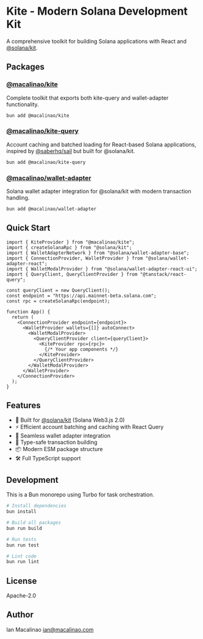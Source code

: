 # Kite - Modern Solana Development Kit

A comprehensive toolkit for building Solana applications with React and [@solana/kit](https://github.com/solana-developers/solana-web3.js-v2).

## Packages

### [@macalinao/kite](./packages/kite)
Complete toolkit that exports both kite-query and wallet-adapter functionality.

```bash
bun add @macalinao/kite
```

### [@macalinao/kite-query](./packages/kite-query)
Account caching and batched loading for React-based Solana applications, inspired by [@saberhq/sail](https://github.com/saber-hq/sail) but built for @solana/kit.

```bash
bun add @macalinao/kite-query
```

### [@macalinao/wallet-adapter](./packages/wallet-adapter)
Solana wallet adapter integration for @solana/kit with modern transaction handling.

```bash
bun add @macalinao/wallet-adapter
```

## Quick Start

```tsx
import { KiteProvider } from "@macalinao/kite";
import { createSolanaRpc } from "@solana/kit";
import { WalletAdapterNetwork } from "@solana/wallet-adapter-base";
import { ConnectionProvider, WalletProvider } from "@solana/wallet-adapter-react";
import { WalletModalProvider } from "@solana/wallet-adapter-react-ui";
import { QueryClient, QueryClientProvider } from "@tanstack/react-query";

const queryClient = new QueryClient();
const endpoint = "https://api.mainnet-beta.solana.com";
const rpc = createSolanaRpc(endpoint);

function App() {
  return (
    <ConnectionProvider endpoint={endpoint}>
      <WalletProvider wallets={[]} autoConnect>
        <WalletModalProvider>
          <QueryClientProvider client={queryClient}>
            <KiteProvider rpc={rpc}>
              {/* Your app components */}
            </KiteProvider>
          </QueryClientProvider>
        </WalletModalProvider>
      </WalletProvider>
    </ConnectionProvider>
  );
}
```

## Features

- 🚀 Built for [@solana/kit](https://github.com/solana-developers/solana-web3.js-v2) (Solana Web3.js 2.0)
- ⚡ Efficient account batching and caching with React Query
- 🔐 Seamless wallet adapter integration
- 🎯 Type-safe transaction building
- 📦 Modern ESM package structure
- 🛠️ Full TypeScript support

## Development

This is a Bun monorepo using Turbo for task orchestration.

```bash
# Install dependencies
bun install

# Build all packages
bun run build

# Run tests
bun run test

# Lint code
bun run lint
```

## License

Apache-2.0

## Author

Ian Macalinao <ian@macalinao.com>